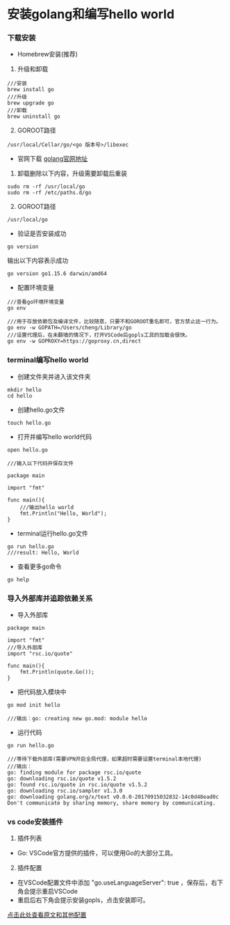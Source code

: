 # 安装golang和编写hello world

### 下载安装
- Homebrew安装(推荐)
1. 升级和卸载
```
///安装
brew install go
///升级
brew upgrade go
///卸载
brew uninstall go
```
2. GOROOT路径
```
/usr/local/Cellar/go/<go 版本号>/libexec
```
- 官网下载
[golang官网地址](https://golang.org)
1. 卸载删除以下内容，升级需要卸载后重装
```
sudo rm -rf /usr/local/go
sudo rm -rf /etc/paths.d/go
```
2. GOROOT路径
```
/usr/local/go
```
- 验证是否安装成功
```
go version
```
输出以下内容表示成功
```
go version go1.15.6 darwin/amd64
```
- 配置环境变量
```
///查看go环境环境变量
go env

///用于存放依赖包及编译文件，比较随意，只要不和GOROOT重名即可，官方禁止这一行为。
go env -w GOPATH=/Users/cheng/Library/go
///设置代理后，在未翻墙的情况下，打开VSCode后gopls工具的加载会很快。
go env -w GOPROXY=https://goproxy.cn,direct
```

### terminal编写hello world
- 创建文件夹并进入该文件夹
```
mkdir hello
cd hello

```
- 创建hello.go文件
```
touch hello.go
```
- 打开并编写hello world代码
```
open hello.go

///输入以下代码并保存文件

package main

import "fmt"

func main(){
    ///输出hello world
	fmt.Println("Hello, World");
}

```
- terminal运行hello.go文件
```
go run hello.go
///result: Hello, World
```

- 查看更多go命令
```
go help
```
### 导入外部库并追踪依赖关系
- 导入外部库
```
package main

import "fmt"
///导入外部库
import "rsc.io/quote"

func main(){
	fmt.Println(quote.Go());
}

```
- 把代码放入模块中
```
go mod init hello

///输出：go: creating new go.mod: module hello
```
- 运行代码
```
go run hello.go

///等待下载外部库(需要VPN开启全局代理，如果超时需要设置terminal本地代理)
///输出：
go: finding module for package rsc.io/quote
go: downloading rsc.io/quote v1.5.2
go: found rsc.io/quote in rsc.io/quote v1.5.2
go: downloading rsc.io/sampler v1.3.0
go: downloading golang.org/x/text v0.0.0-20170915032832-14c0d48ead0c
Don't communicate by sharing memory, share memory by communicating.
```

### vs code安装插件
1. 插件列表
- Go: VSCode官方提供的插件，可以使用Go的大部分工具。
2. 插件配置
- 在VSCode配置文件中添加 "go.useLanguageServer": true ，保存后，右下角会提示重启VSCode
- 重启后右下角会提示安装gopls，点击安装即可。

[点击此处查看原文和其他配置](https://www.lagou.com/lgeduarticle/115939.html)

